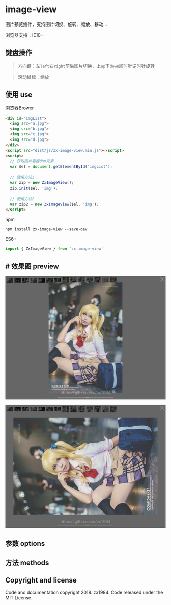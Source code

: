 # image-view

图片预览插件，支持图片切换、旋转、缩放、移动...

浏览器支持：IE10+

## 键盘操作

> 方向键：左`left`右`right`前后图片切换，上`up`下`down`顺时针逆时针旋转

> 滚动鼠标：缩放

## 使用 use

浏览器Brower

```html
<div id="imgList">
  <img src="a.jpg">
  <img src="b.jpg">
  <img src="c.jpg">
  <img src="d.jpg">
</div>
<script src="dist/js/zx-image-view.min.js"></script>
<script>
  // 获取图片容器dom元素
  var $el = document.getElementById('imgList');

  // 使用方法1
  var zip = new ZxImageView();
  zip.init($el, 'img');

  // 使用方法2
  var zip2 = new ZxImageView($el, 'img');
</script>
```

npm

```
npm install zx-image-view --save-dev
```

ES6+
```javascript
import { ZxImageView } from 'zx-image-view'
```

## # 效果图 preview

![image-view](resource/view-1.jpg)

![image-view](resource/view-2.jpg)

## 参数 options


## 方法 methods

## Copyright and license

Code and documentation copyright 2018. zx1984. Code released under the MIT License.
